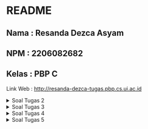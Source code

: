 # README

## Nama    : Resanda Dezca Asyam

## NPM     : 2206082682

## Kelas   : PBP C

Link Web : http://resanda-dezca-tugas.pbp.cs.ui.ac.id

<details>

<summary>Soal Tugas 2</summary>

Penjelasan Dari Soal-Soal:
1. Jelaskan bagaimana cara kamu mengimplementasikan checklist di atas secara step-by-step (bukan hanya sekadar mengikuti tutorial).

    **a.  Membuat sebuah project Django awal**

        Saya memulai proyek pengelolaan inventori game pada karakter LightReborn dengan langkah-langkah yang terstruktur. Pertama-tama, 
        saya memulai dengan menginisiasi repositori baru menggunakan perintah "git init" Ini secara otomatis membuat repositori Git 
        kosong di dalam direktori yang sebelumnya telah saya buat, yaitu "resa_lightreborn." Langkah berikutnya adalah menginisiasi 
        repositori di GitHub untuk memulai pelacakan perubahan proyek "resa_lightreborn" secara daring. Setelah itu, saya menghubungkan 
        repositori lokal dengan repositori di GitHub, memastikan bahwa semua perubahan dapat disimpan secara online.

        Langkah selanjutnya adalah menginstalasi Django dan menginisiasi proyek Django. Untuk menjaga lingkungan yang terisolasi, saya    
        mengaktifkan Virtual Environment di dalam direktori "resa_lightreborn." Setelah itu, saya menyiapkan semua dependensi yang 
        diperlukan dan membuat proyek Django. Selanjutnya, saya melakukan konfigurasi proyek dengan mengizinkan akses dari semua host, 
        memastikan bahwa aplikasi dapat diakses secara luas. Untuk memverifikasi apakah proyek Django berhasil dibuat, saya menjalankan 
        server lokal.Terakhir, saya mengunggah proyek "resa_lightreborn" ke repositori GitHub dengan membuat berkas ".gitignore" untuk 
        menentukan berkas-berkas dan direktori-direktori yang harus dikecualikan oleh Git. Setelah itu, saya menjalankan proses "add," 
        "commit," dan "push" dari direktori repositori lokal, sehingga proyek saya dapat terus berkembang.
        
    **b.  Membuat aplikasi bernama main pada project yang telah dibuat** 

        Selanjutnya, saya menjalankan instruksi "python manage.py startapp main" untuk menciptakan direktori baru yang diberi nama 
        "main." Di dalam direktori ini, saya memulai proses pembangunan struktur awal aplikasi, yang akan digunakan untuk menampilkan 
        informasi inventori karakter pada app lightreborn.    

    **c.  Melakukan routing pada proyek agar dapat menjalankan aplikasi main**

        Setelah berhasil membuat aplikasi "main," langkah selanjutnya adalah mendaftarkannya ke dalam proyek Django agar dapat diakses 
        dan digunakan. Tahap ini melibatkan penambahan 'main' ke dalam daftar aplikasi yang telah terdaftar dalam variabel 
        "INSTALLED_APPS" yang ada di berkas "settings.py". Berkas "settings.py" tersebut terletak di dalam direktori proyek 
        "resa_lightreborn". Setelah itu, saya menciptakan sebuah folder bernama template yang berisi "main.html" dalam direktori 
        "templates" yang telah dibuat sebelumnya dalam  aplikasi "main." Template ini memiliki peran krusial dalam tampilan inventori 
        karakter lightreborn. Dalam proses pembuatan "main.html," saya mengisi template tersebut dengan kode HTML yang sederhana, 
        termasuk elemen-elemen seperti judul(application), nama, dan class. Tujuannya adalah untuk memeriksa tampilan dasar halaman HTML 
        yang akan digunakan untuk menampilkan informasi inventori karakter lightreborn.
    
    **d.  Mulai membuat model pada aplikasi main dengan nama Item dan memiliki atribut wajib seperti pada tugas 2**

        Tahap berikutnya dari project Inventori Karakter LightReborn, saya melakukan beberapa perubahan dalam berkas "models.py" yang 
        terletak dalam direktori aplikasi "main." Perubahan ini dimaksudkan untuk mengintroduksi model baru yang diberi nama "Item." 
        Model ini mengandung beberapa bidang, termasuk "name" untuk menyimpan nama item dengan tipe data CharField, "amount" untuk 
        menyimpan jumlah item dengan tipe data IntegerField, dan "description" untuk menyimpan deskripsi item dengan tipe data TextField, 
        yang memungkinkan penyimpanan teks yang lebih panjang. Setelah model "Item" didefinisikan, langkah berikutnya adalah menciptakan 
        dan menerapkan migrasi model. Ini merupakan langkah kunci dalam melacak perubahan pada model basis data.

    **e.  Membuat sebuah fungsi di views.py yang akan menghasilkan output ke dalam sebuah template HTML. Output tersebut akan menampilkan nama aplikasi dan juga nama serta kelas yang dibuat**
 
        Lalu, saya melanjutkan dengan mengintegrasikan komponen MVT (Model-View-Template) dalam kerangka kerja Django. Pertama, saya 
        mengimpor modul yang diperlukan dan membuat sebuah fungsi view yang dinamakan "show_main". Fungsi "render" yang berasal dari 
        modul "django.shortcuts" digunakan untuk merender tampilan HTML dengan data yang diberikan.

        Fungsi "show_main" menerima parameter "request" yang merupakan objek permintaan HTTP dari pengguna. Fungsi ini berperan dalam 
        mengatur permintaan tersebut dan mengembalikan tampilan yang sesuai. Dalam fungsi "show_main," saya menggunakan dictionary 
        "context" untuk mengemas data yang akan disampaikan ke tampilan. Data yang dimasukkan meliputi nama aplikasi, serta nama dan 
        kelas yang relevan dengan proyek.

        Saya menggunakan fungsi "render" dengan tiga argumen: "request" sebagai objek permintaan HTTP, "main.html" sebagai nama berkas 
        template, dan "context" sebagai dictionary yang berisi data untuk membuat tampilan menjadi dinamis. Selama proses ini, saya juga 
        mengubah judul (nama aplikasi), nama, dan kelas yang sebelumnya statis dalam tampilan HTML menjadi kode Django yang memungkinkan 
        nilai-nilainya berasal dari variabel-variabel yang telah didefinisikan dalam "context".

    **f.  Menyiapkan routing dalam berkas "urls.py" aplikasi "main" untuk mengaitkan fungsi yang telah saya buat dalam "views.py".**

        Pertama-tama, saya melakukan konfigurasi routing URL untuk aplikasi "main" dengan membuat berkas baru yang dinamakan "urls.py" di 
        dalam direktori "main". Fungsi dari berkas "urls.py" ini adalah mengatur bagaimana rute URL terkait langsung dengan aplikasi 
        "main" akan ditangani.

        Selanjutnya, saya melanjutkan dengan mengonfigurasi routing URL pada tingkat proyek secara keseluruhan. Ini dilakukan dengan 
        menambahkan rute URL yang akan mengarahkan pengguna ke tampilan yang ada di aplikasi "main." Rute URL ini kemudian dimasukkan ke 
        dalam variabel "urlpatterns" yang terdapat dalam berkas "urls.py" yang berada di dalam direktori proyek "resa_lightreborn."

        Dengan konfigurasi ini, proyek sekarang memiliki mekanisme yang jelas untuk mengarahkan permintaan URL pengguna ke tampilan yang 
        sesuai dalam aplikasi "main."

    **g.  *Unit Testing*, membuat berkas README.md, dan melakukan proses deployment aplikasi yang sudah dibuat agar dapat diakses oleh teman-teman melalui internet.**

        Pertama-tama, saya telah membuat serangkaian unit testing untuk memverifikasi bahwa kode yang telah saya tulis berfungsi sesuai 
        dengan yang diharapkan. Salah satu pengujian adalah "test_main_url_is_exist," yang berfungsi untuk memeriksa apakah alamat URL 
        "/main/" dapat diakses dengan sukses. Pengujian lainnya adalah "test_main_using_main_template," yang bertujuan untuk memastikan 
        bahwa halaman "/main/" dirender dengan benar menggunakan template "main.html." Terakhir, ada pengujian "test_item_model" yang 
        mengonfirmasi kemampuan aplikasi dalam menyimpan dan mengambil data dengan benar dari basis data menggunakan model "Item" yang 
        telah saya definisikan. Semua pengujian ini telah berhasil dilakukan, menunjukkan bahwa kode yang saya tulis berjalan sesuai 
        harapan.

        Langkah terakhir dalam proyek ini adalah memastikan repositori GitHub saya terbarui. Saya telah membuat berkas "README.md" dan 
        melakukan proses "add," "commit," dan "push" ke GitHub. Selanjutnya, saya melakukan proses deployment project "resa_lightreborn" 
        ke platform Adaptable. Saya memilih template "Python App" dengan menggunakan "PostgreSQL" sebagai basis data, serta Python 3.11 
        sebagai lingkungan pelaksanaan. Perintah "python manage.py migrate && gunicorn resa_lightreborn.wsgi" digunakan sebagai perintah 
        awal untuk menjalankan aplikasi. Situs web dapat diakses melalui domain "resalightreborn" dengan menggunakan HTTP Listener yang 
        telah diatur pada PORT. Dengan demikian, proyek saya telah berhasil di-deploy dan siap digunakan secara online.

2. Buatlah bagan yang berisi request client ke web aplikasi berbasis Django beserta responnya dan jelaskan pada bagan tersebut kaitan antara urls.py, views.py, models.py, dan berkas html.

    ![Bagan Resa](bagan_resa.png)

3. Jelaskan mengapa kita menggunakan virtual environment? Apakah kita tetap dapat membuat aplikasi web berbasis Django tanpa menggunakan virtual environment?

    Kita menggunakan virtual environment dalam pengembangan aplikasi web berbasis Django karena itu memungkinkan kita untuk menciptakan lingkungan terisolasi yang mengelola dependensi proyek secara efisien. Ini sangat penting karena setiap proyek mungkin memerlukan versi paket Python dan dependensi yang berbeda, sehingga virtual environment membantu menghindari konflik dan masalah kompatibilitas. Tanpa virtual environment, kita dapat membuat aplikasi Django, tetapi akan terbatas dalam pengelolaan dependensi, rentan terhadap konflik, dan lebih sulit untuk menjaga kebersihan sistem. Oleh karena itu, meskipun memungkinkan, sebaiknya kita selalu menggunakan virtual environment dalam pengembangan aplikasi web Django untuk menjaga isolasi dan manajemen dependensi yang efektif.

4. Jelaskan apakah itu MVC, MVT, MVVM dan perbedaan dari ketiganya.

    MVC (Model-View-Controller), MVT (Model-View-Template), dan MVVM (Model-View-ViewModel) adalah pola desain yang digunakan dalam pengembangan perangkat lunak.

    1. MVC: Terdiri dari Model (data dan logika bisnis), View (tampilan yang diberikan kepada pengguna), dan Controller (pengendali alur aplikasi). Controller menghubungkan Model dan View.

    2. MVT: Ini adalah varian dari MVC yang digunakan dalam Django. Model sama, View mengatur logika tampilan, dan Template mengatur tampilan. "Controller" diatur oleh Django secara internal.

    3. MVVM: Digunakan dalam pengembangan aplikasi antarmuka pengguna (UI). Model adalah data dan logika, View menampilkan tampilan, dan ViewModel berperan sebagai perantara. ViewModel mengubah data dari Model agar sesuai dengan tampilan.

    Perbedaannya adalah bagaimana komponen-komponen ini berinteraksi. MVC menggunakan Controller, MVT memiliki tugas Controller internal di Django, sementara MVVM menggunakan ViewModel sebagai perantara. MVC adalah pola desain umum, MVT adalah variasi untuk Django, dan MVVM cocok untuk pengembangan aplikasi UI modern.

</details>

<details>

<summary>Soal Tugas 3</summary>
1. Apa perbedaan antara form POST dan form GET dalam Django?

    Perbedaan antara metode form POST dan GET dalam Django, serta dalam pengembangan web secara umum adalah:

    **Form GET:**

    * Pengiriman Data
        * Data dari form dikirimkan sebagai bagian dari URL.
    * Visibilitas Data
        * Data yang dikirimkan dengan metode GET terlihat di URL browser.
    * Keamanan
        * Kurang aman karena data terbuka dan bisa dilihat oleh siapa saja.
    * Pemakaian
        * Biasanya digunakan ketika Anda ingin mendapatkan atau mengakses data tanpa mengubahnya, seperti pencarian atau filter data.
    * Contoh
        * Ketika Anda mencari sesuatu di mesin pencari, kata kunci pencarian ditampilkan di URL sebagai query string.

    **Form POST:**

    * Pengiriman Data
        * Data dari form dikirimkan secara tersembunyi dalam tubuh permintaan HTTP.
    * Visibilitas Data
        * Data tidak terlihat di URL dan lebih aman karena tidak dapat dengan mudah diakses oleh orang lain.
    * Keamanan
        * Lebih aman karena data tersembunyi.
    * Pemakaian
        * Digunakan ketika Anda ingin mengirim data ke server untuk diproses, seperti ketika Anda mengisi formulir pendaftaran atau mengirim komentar ke situs web.
    * Contoh
        * Ketika Anda mengisi formulir pendaftaran online, data yang Anda masukkan (seperti nama, alamat email, dan kata sandi) tidak terlihat di URL.

    Jadi, perbedaan utama antara metode GET dan POST adalah bagaimana data dari formulir disampaikan dan dikelola. GET digunakan untuk mengambil data dari server tanpa mengirim data yang signifikan, sementara POST digunakan untuk mengirim data ke server untuk melakukan tindakan tertentu, seperti menambahkan data ke database atau mengirim pesan. Selain itu, POST lebih aman karena data tidak terlihat di URL, sementara GET memiliki visibilitas data yang lebih tinggi.

2. Apa perbedaan utama antara XML, JSON, dan HTML dalam konteks pengiriman data?

    Perbedaan utama antara XML, JSON, dan HTML dalam konteks pengiriman data adalah:

    **XML (eXtensible Markup Language):**

    * Tujuan Utama
        * Digunakan untuk menyusun dan mentransmisikan data terstruktur antara aplikasi dan platform yang berbeda.
    * Format
        * Teks yang diorganisasi dengan tag yang mendefinisikan struktur data.
    * Kelebihan
        * Fleksibel dan kuat untuk mendefinisikan struktur data yang kompleks.
    * Kekurangan
        * Lebih berat dan rumit daripada format lain seperti JSON.

    **JSON (JavaScript Object Notation):**

    * Tujuan Utama
        * Digunakan untuk pertukaran data antara aplikasi yang sering kali ditulis dalam bahasa pemrograman yang berbeda.
    * Format
        * Teks yang menggambarkan objek dan array dalam bahasa pemrograman.
    * Kelebihan
        * Mudah dibaca oleh manusia dan mudah diolah oleh komputer. Ringan dan efisien.
    * Kekurangan
        * Kurang fleksibel dalam hal mendefinisikan struktur data yang kompleks dibandingkan dengan XML.

    **HTML (HyperText Markup Language):**
    * Tujuan Utama
        * Digunakan untuk merender konten web dalam bentuk yang dapat diinterpretasi oleh peramban web.
    * Format
        * Teks yang diorganisasi dengan tag yang mendefinisikan struktur dan tampilan konten web.
    * Kelebihan
        * Digunakan untuk membuat tampilan dan struktur halaman web. Mendukung tautan hypertext dan media.
    * Kekurangan
        * Terutama digunakan untuk tampilan, bukan pertukaran data terstruktur.

    Jadi, perbedaan utama antara ketiga format ini adalah tujuan penggunaannya. XML dan JSON digunakan untuk pertukaran data terstruktur antara aplikasi, sementara HTML digunakan untuk membuat tampilan dan struktur halaman web. XML cenderung lebih fleksibel tetapi kompleks, JSON ringan dan mudah dibaca, sedangkan HTML digunakan untuk mengatur tampilan konten web.

3. Mengapa JSON sering digunakan dalam pertukaran data antara aplikasi web modern?

    JSON sering digunakan dalam pertukaran data antara aplikasi web modern karena format datanya yang mudah dibaca dan ditulis, ringan, dan mendukung struktur data terstruktur, mirip dengan objek dan array dalam bahasa pemrograman. Hal ini memungkinkan pengembang untuk dengan mudah mengirim, menerima, dan memproses data antar-aplikasi tanpa perlu memikirkan banyak overhead atau kompleksitas. JSON juga mendukung banyak bahasa pemrograman dan diintegrasikan dengan baik dalam lingkungan pengembangan web, membuatnya menjadi pilihan alami untuk berkomunikasi dan berbagi data antar-aplikasi web yang berbeda.

4. Jelaskan bagaimana cara kamu mengimplementasikan checklist di atas secara step-by-step (bukan hanya sekadar mengikuti tutorial).

    1. Membuat input form untuk menambahkan objek model pada app sebelumnya.
        1. Langkah pertama yang saya lakukan adalah menciptakan sebuah template dasar yang bertindak sebagai kerangka umum untuk halaman web dalam proyek ini. Saya menaruh template ini di dalam direktori 'templates' yang terletak di root folder proyek. Setelah itu, saya melakukan penyesuaian pada konfigurasi berkas 'settings.py' yang berada dalam subdirektori 'resa_lightreborn' agar template 'base.html' dapat dikenali sebagai sebuah template. Selanjutnya, dalam subdirektori templates yang ada di dalam direktori 'main', saya melakukan perubahan pada kode berkas 'main.html' agar menggunakan 'base.html' sebagai template utama.
        2. Kemudian, saya membuat sebuah formulir sederhana yang memungkinkan pengguna untuk memasukkan data produk yang akan ditampilkan di halaman utama. Untuk langkah ini, saya menciptakan sebuah berkas baru yang dinamakan 'forms.py' di dalam direktori 'main' untuk merancang struktur formulir. Di dalam 'forms.py', saya melakukan definisi terhadap model yang akan digunakan oleh formulir, yakni 'Item'. Ketika pengguna mengisi formulir dan mengirimkannya, data yang dimasukkan akan disimpan sebagai objek 'Item'. Selain itu, saya juga menentukan field-field yang akan digunakan dalam model 'Item' dalam formulir ini, seperti "name", "amount", dan "description".
        3. Setelah itu, saya melakukan penambahan beberapa impor yang dibutuhkan pada berkas 'views.py' di dalam direktori 'main'. Setelahnya, saya membuat sebuah fungsi baru yang diberi nama 'create_item' dalam berkas tersebut. Fungsi ini menerima parameter 'request' dan berisikan kode yang bertujuan untuk menghasilkan sebuah formulir secara otomatis ketika data dari formulir tersebut di-submit. Di dalam fungsi 'create_item', saya memanfaatkan 'ItemForm' untuk menciptakan sebuah objek formulir yang didasarkan pada data yang diterima dari 'request.POST'. Selanjutnya, saya melakukan validasi terhadap isi input yang dimasukkan ke dalam formulir tersebut dengan menggunakan 'form.is_valid()', dan apabila data yang dimasukkan valid, saya menyimpan informasi dari formulir ke dalam database dengan menggunakan 'form.save()'. Terakhir, setelah data formulir berhasil disimpan, saya mengarahkan pengguna kembali ke halaman utama dengan menggunakan 'HttpResponseRedirect(reverse('main:show_main'))'.
        4. Setelah itu, saya melakukan perubahan pada fungsi 'show_main' yang telah ada dalam berkas 'views.py' dengan menambahkan 'item': item ke dalam dictionary konteks. Untuk mengambil semua objek 'Item' yang telah disimpan dalam database, saya menjalankan perintah 'item = Item.objects.all()'.
        5. Saya menciptakan sebuah berkas HTML yang baru dengan nama 'create_item.html' dan menempatkannya di dalam direktori 'main/templates'. Di dalam berkas ini, saya menggunakan kode berikut:
            * &lt;form method="POST">: Ini digunakan untuk menetapkan blok form dengan menggunakan metode POST.
            * {% csrf_token %}: Ini adalah token keamanan yang selalu di-generate secara otomatis secara berkala oleh Django untuk mencegah dari serangan berbahaya.
            * {{ form.as_table }}: Ini digunakan untuk menampilkan field-field form yang telah didefinisikan dalam 'forms.py' sebagai tabel.
            * &lt;input type="submit" value="Add Item"/>: Ini untuk membuat tombol submit yang akan mengirimkan permintaan ke view 'create_item(request)'.

        6. Terakhir, saya kembali ke halaman 'main.html' dan memasukkan kode ke dalam bagian {% block content %} dengan tujuan untuk menampilkan data produk dalam format tabel serta menambahkan tombol "Add New Item" yang akan mengalihkan pengguna ke halaman formulir.<br><br>
    2. Tambahkan 5 fungsi views untuk melihat objek yang sudah ditambahkan dalam format HTML, XML, JSON, XML by ID, dan JSON by ID.
        1. Pertama-tama, saya membuka berkas views.py dalam direktori 'main'. Di dalamnya, saya menambahkan import untuk HttpResponse dan Serializer.
        2. Setelah itu, saya menciptakan sebuah fungsi baru yang dinamakan show_xml dan menerima parameter request. Dalam fungsi show_xml ini, saya membuat sebuah variabel untuk menyimpan hasil dari kueri data dari seluruh objek yang ada dalam model Item. Kemudian, saya menghasilkan respons HttpResponse dengan mengatur data yang berisi hasil kueri tersebut yang telah di-serialisasi ke dalam format XML, dan menentukan content_type sebagai "application/xml" untuk menandakan bahwa data yang dikirimkan berformat XML.
        3. Setelah itu, saya membuat sebuah fungsi baru yang saya beri nama show_json. Fungsi ini juga menerima parameter request. Dalam implementasinya, saya menjalankan tugas yang serupa dengan fungsi show_xml, yaitu menghasilkan hasil kueri dari seluruh data yang ada dalam model Item. Kemudian, respons HttpResponse dihasilkan dengan mengatur parameter data yang berisi hasil kueri tersebut yang telah di-serialisasi ke dalam format JSON, dan content_type ditetapkan sebagai "application/json" untuk menunjukkan bahwa data yang dikirimkan dalam bentuk JSON.
        4. Terakhir, saya menciptakan dua fungsi baru, yakni show_xml_by_id dan show_json_by_id, yang menerima parameter request dan id. Di dalam kedua fungsi ini, saya melakukan pencarian data dengan ID tertentu dari model Item. Selanjutnya, saya menghasilkan respons HttpResponse dengan menentukan parameter data yang berisi hasil pencarian tersebut yang telah di-serialisasi entah dalam format XML atau JSON, bergantung pada fungsi yang dipanggil. Saya juga menetapkan content_type sesuai dengan format yang diinginkan, yaitu "application/xml" untuk XML atau "application/json" untuk JSON.<br><br>
        
    3. Membuat routing URL untuk masing-masing views yang telah ditambahkan pada poin 2.
        1. Langkah pertama saya adalah membuka berkas urls.py yang terletak di direktori 'main'. Di dalam berkas tersebut, saya mengimpor fungsi-fungsi yang telah saya buat sebelumnya di views.py. Kemudian, saya melanjutkan dengan menambahkan beberapa path URL ke dalam variabel urlpatterns. Berikut adalah daftar path URL yang saya tambahkan:
            * path('create-item', create_item, name='create_item'),
            * path('xml/', show_xml, name='show_xml'),
            * path('json/', show_json, name='show_json'),
            * path('xml/&lt;int:id>/', show_xml_by_id, name='show_xml_by_id'),
            * path('json/&lt;int:id>/', show_json_by_id, name='show_json_by_id'), 

5. Mengakses kelima URL di poin 2 menggunakan Postman, membuat screenshot dari hasil akses URL pada Postman, dan menambahkannya ke dalam README.md.

    **Gambar**

    ![Gambar-1](gambar-1.png)

    ![Gambar-2](gambar-2.png)

    ![Gambar-3](gambar-3.png)

    ![Gambar-4](gambar-4.png)

    ![Gambar-5](gambar-5.png)

</details>

<details>

<summary>Soal Tugas 4</summary>

1. Apa itu Django UserCreationForm, dan jelaskan apa kelebihan dan kekurangannya?

Django UserCreationForm adalah salah satu komponen dari kerangka kerja Django yang digunakan untuk membuat formulir pendaftaran pengguna (user registration form). Ini adalah bagian dari Django's built-in authentication system yang memudahkan pengembang web dalam mengelola sistem otentikasi pengguna.

Kelebihan dari Django UserCreationForm:

 * Kemudahan Penggunaan: Django UserCreationForm dirancang dengan baik dan mudah digunakan. Anda hanya perlu mengimpor modulnya, dan Anda memiliki formulir pendaftaran pengguna yang lengkap.

 * Validasi Otomatis: Formulir ini menyertakan validasi otomatis untuk memastikan bahwa input yang dimasukkan pengguna sesuai dengan aturan yang ditetapkan oleh model pengguna Django. Misalnya, akan memeriksa apakah alamat email adalah format yang benar dan memeriksa keunikan alamat email dalam basis data.

 * Customizable: Meskipun formulir ini telah disediakan dengan fitur-fitur umum yang diperlukan untuk pendaftaran pengguna, Anda masih dapat mengkustomisasinya sesuai kebutuhan proyek Anda. Anda dapat menambahkan atau menghapus bidang-bidang tertentu, atau bahkan menyesuaikan tampilan dan perilaku formulir.

 * Keamanan: Django UserCreationForm mengintegrasikan langkah-langkah keamanan yang penting, seperti hashing password pengguna sebelum menyimpannya ke basis data, sehingga password tidak disimpan dalam teks biasa.

Namun, ada beberapa kekurangan dari Django UserCreationForm:

 * Tidak Secara Default Mendukung Fitur-fitur Lanjutan: Meskipun UserCreationForm mencakup fitur dasar yang diperlukan untuk pendaftaran pengguna, untuk fitur-fitur lanjutan seperti pendaftaran melalui media sosial atau integrasi dengan layanan pihak ketiga, Anda mungkin perlu menambahkan logika tambahan.

 * Tampilan Bawaan Mungkin Tidak Cocok: Tampilan bawaan dari UserCreationForm mungkin tidak sesuai dengan desain dan gaya visual proyek Anda. Anda perlu melakukan penyesuaian tampilan jika Anda ingin agar formulir pendaftaran sesuai dengan tampilan situs web Anda.

 * Harus Dikustomisasi untuk Kasus Penggunaan Khusus: Untuk proyek-proyek dengan kasus penggunaan yang sangat khusus, Anda mungkin perlu menulis formulir pendaftaran kustom dari awal daripada mengandalkan UserCreationForm.

 * Dalam banyak proyek Django, menggunakan UserCreationForm sebagai titik awal yang baik untuk mengelola pendaftaran pengguna karena menyediakan fitur-fitur dasar yang dibutuhkan dengan keamanan bawaan. Namun, Anda harus mempertimbangkan kebutuhan spesifik proyek Anda dan apakah Anda perlu menambahkan fitur-fitur kustom atau modifikasi tampilan formulir untuk memenuhi kebutuhan tersebut.

2. Apa perbedaan antara autentikasi dan otorisasi dalam konteks Django, dan mengapa keduanya penting?

Autentikasi dan otorisasi adalah dua konsep penting dalam pengembangan web yang berhubungan dengan mengelola akses dan keamanan sistem. Dalam konteks Django, kedua konsep ini memiliki perbedaan yang signifikan:

 1. Autentikasi (Authentication):

    * Autentikasi adalah proses verifikasi identitas pengguna yang mencoba mengakses sistem atau aplikasi. Ini mengonfirmasi bahwa pengguna adalah orang yang mereka klaim.
    * Dalam Django, autentikasi sering kali berarti memeriksa apakah pengguna memiliki akun yang valid di sistem. Django memiliki sistem autentikasi bawaan yang menyediakan mekanisme otentikasi berbasis sesi, token, atau bahkan pihak ketiga (seperti OAuth).
    * Autentikasi biasanya memeriksa informasi kredensial pengguna, seperti nama pengguna (username) dan kata sandi (password).

 2. Otorisasi (Authorization):

    * Otorisasi adalah proses pengendalian akses dan hak akses yang diberikan kepada pengguna setelah mereka berhasil diautentikasi. Ini menentukan apa yang dapat dilakukan oleh pengguna setelah masuk ke sistem.
    * Dalam Django, otorisasi berarti mengatur izin atau hak akses pengguna ke berbagai bagian dari aplikasi. Ini memastikan bahwa pengguna hanya dapat mengakses data atau fitur yang sesuai dengan peran dan izin mereka dalam sistem.
    * Otorisasi biasanya berhubungan dengan pemberian izin atau peran kepada pengguna, yang memungkinkan mereka untuk melakukan tindakan tertentu, seperti melihat, membuat, atau mengedit data.

Mengapa keduanya penting?

 1. Autentikasi: Autentikasi adalah langkah pertama dan kunci dalam menjaga keamanan aplikasi web. Ini memastikan bahwa hanya pengguna yang sah yang dapat mengakses sistem atau aplikasi. Tanpa autentikasi yang kuat, sistem dapat terbuka untuk akses tidak sah.

 2. Otorisasi: Otorisasi memungkinkan Anda mengendalikan apa yang dapat dilakukan oleh pengguna yang telah diautentikasi. Ini adalah langkah kedua dalam menjaga keamanan dan menghindari pelanggaran keamanan. Dengan otorisasi yang tepat, Anda dapat membatasi pengguna dari mengakses atau mengubah data atau fitur yang tidak seharusnya mereka akses.

Kombinasi autentikasi dan otorisasi memastikan bahwa hanya pengguna yang sah yang dapat mengakses aplikasi web Anda, dan bahkan di antara pengguna yang sah, mereka hanya memiliki akses ke bagian-bagian yang sesuai dengan peran dan izin mereka. Ini adalah aspek penting dari pengembangan aplikasi web yang aman dan terkendali. Dalam Django, Anda memiliki alat dan mekanisme yang kuat untuk mengelola kedua aspek ini dengan baik.

3. Apa itu cookies dalam konteks aplikasi web, dan bagaimana Django menggunakan cookies untuk mengelola data sesi pengguna? 

Cookies adalah kepingan data kecil yang disimpan di komputer pengguna saat mereka mengunjungi situs web. Cookies digunakan dalam konteks aplikasi web untuk menyimpan informasi klien sementara, seperti preferensi pengguna, data sesi, atau informasi lainnya yang dapat digunakan untuk mengidentifikasi pengguna atau mengingat informasi tertentu selama kunjungan pengguna ke situs web. Dalam konteks Django, cookies sering digunakan untuk mengelola data sesi pengguna.

Django menggunakan cookies untuk mengelola data sesi pengguna dengan cara berikut:

 1. Membuat Cookies Sesuai Permintaan: Ketika pengguna pertama kali mengakses situs web Django, server dapat membuat cookie sesi yang unik untuk mengidentifikasi pengguna tersebut. Cookie ini biasanya mengandung ID sesi yang digunakan oleh Django untuk merujuk ke data sesi pengguna yang sesungguhnya.

 2. Penyimpanan Data Sesi: Data sesi pengguna, seperti preferensi atau informasi masuk, dapat disimpan di server Django. ID sesi yang unik yang terdapat dalam cookie digunakan untuk menghubungkan pengguna dengan data sesi mereka di server.

 3. Mengirim Cookies dalam Respons: Setiap kali server mengirim respons kepada pengguna (misalnya, halaman web), cookie sesi akan disertakan dalam respons. Cookie ini akan disimpan di komputer pengguna.

 4. Menerima Cookies dalam Permintaan: Setiap kali pengguna membuat permintaan berikutnya ke situs web (misalnya, menavigasi ke halaman lain), cookie sesi akan dikirimkan kembali ke server. Ini memungkinkan server untuk mengidentifikasi pengguna dan mengaitkan mereka dengan data sesi yang benar.

 5. Penggunaan Data Sesi: Server Django dapat mengakses data sesi yang terkait dengan ID sesi yang diterima melalui cookie. Ini memungkinkan server untuk mengambil dan menyimpan data yang diperlukan untuk mengelola interaksi pengguna selama sesi mereka di situs web.

4. Apakah penggunaan cookies aman secara default dalam pengembangan web, atau apakah ada risiko potensial yang harus diwaspadai? 

Penggunaan cookies dalam pengembangan web dapat menjadi alat yang aman asalkan dikelola dengan benar. Namun, ada beberapa risiko potensial yang perlu diwaspadai:

 * Pelanggaran Privasi: Cookies dapat digunakan untuk melacak perilaku pengguna di situs web. Jika tidak diatur dengan baik, ini dapat mengancam privasi pengguna dan menimbulkan kekhawatiran tentang pelacakan yang tidak diinginkan. Kebijakan privasi yang jelas dan transparan serta persetujuan dari pengguna adalah langkah penting untuk mengurangi risiko ini.

 * Cross-Site Scripting (XSS): Jika cookie disimpan dan diambil dengan cara yang tidak aman, maka mereka dapat menjadi target serangan XSS. Dalam serangan XSS, penyerang dapat mencuri cookie pengguna yang sah dan menggunakan informasi tersebut untuk menyusup ke akun pengguna atau melakukan tindakan lain yang merugikan.

 * Cross-Site Request Forgery (CSRF): Cookies yang digunakan untuk otentikasi dapat menjadi sasaran serangan CSRF jika mereka tidak diaman. Dalam serangan CSRF, penyerang dapat membuat permintaan palsu yang mengakses sumber daya yang memerlukan otentikasi tanpa pengetahuan pengguna yang sah.

 * Cookie Theft: Jika cookie pengguna yang sah dicuri atau disusupi, maka penyerang dapat menggunakan cookie tersebut untuk melakukan aksi atas nama pengguna tanpa izin mereka.

 * Cookie Sniffing: Dalam jaringan yang tidak aman, cookie dapat diretas atau disadap dengan relatif mudah. Ini dapat mengakibatkan pencurian data sesi pengguna.

 * Cookie Tracking: Meskipun ini lebih merupakan masalah privasi daripada keamanan, cookie dapat digunakan oleh perusahaan atau pihak ketiga untuk melacak perilaku pengguna secara luas melintasi berbagai situs web.

5. Jelaskan bagaimana cara kamu mengimplementasikan checklist di atas secara step-by-step (bukan hanya sekadar mengikuti tutorial).

    1. Mengimplementasikan fungsi registrasi, login, dan logout untuk memungkinkan pengguna mengaksesnya dengan mudah dan tanpa kendala.

        1. Pertama, akan saya batasi akses ke halaman utama (main) dengan mewajibkan pengguna untuk melakukan registrasi dan login. Untuk membuat formulir registrasi pengguna, saya akan menggunakan UserCreationForm dari Django, yang sangat mempermudah proses pembuatan formulir registrasi.
        2. Lalu, saya membangun fungsi register di file views.py yang berada di subdirektori main. Tujuan dari fungsi ini adalah untuk secara otomatis menghasilkan formulir pendaftaran dan membuat akun pengguna saat data dari formulir tersebut diserahkan. Ketika pengguna mengirimkan data pendaftaran melalui formulir, saya menciptakan instance baru dari UserCreationForm dengan menggunakan data yang diterima dari request.POST. Setelah itu, saya melakukan verifikasi terhadap kevalidan data yang dimasukkan oleh pengguna dengan menggunakan metode form.is_valid(). Jika formulir terbukti valid, saya memanfaatkan metode form.save() untuk menciptakan dan menyimpan data pengguna ke dalam basis data. Tidak hanya itu, saya juga memberikan pesan sukses kepada pengguna dengan menggunakan messages.success(request, 'Akun Anda telah berhasil dibuat!'). Akhirnya, saya menggunakan return redirect('main:show_main') untuk mengalihkan pengguna ke halaman utama (show_main) setelah data formulir berhasil disimpan. Dengan cara ini, pengguna akan secara otomatis diarahkan ke dalam aplikasi setelah mereka menyelesaikan proses pendaftaran. Saya juga menciptakan berkas HTML baru bernama register.html di dalam direktori main/templates, dan selanjutnya saya mengisi berkas tersebut dengan kode HTML yang diperlukan untuk menampilkan halaman pendaftaran dengan tampilan yang baik.
        3. Setelah itu, saya kembali ke berkas views.py dan mengambil fungsi authenticate dan login dari modul yang sesuai. Selanjutnya, saya membuat sebuah fungsi yang saya beri nama login, yang bertujuan untuk menerapkan mekanisme autentikasi pengguna saat mereka mencoba masuk ke dalam aplikasi. Dalam fungsi ini, saya menggunakan authenticate(request, username=username, password=password) untuk melakukan autentikasi pengguna berdasarkan username dan password yang diterima dari permintaan (request) yang dikirim oleh pengguna saat mereka mencoba melakukan proses login. Di samping itu, saya juga membuat berkas login.html dalam direktori main/templates untuk menampilkan halaman login dengan antarmuka pengguna yang sesuai.
        4. Kemudian, saya kembali ke berkas views.py dan mengimpor fungsi logout untuk mengimplementasikan mekanisme logout dalam aplikasi. Saya membuat sebuah fungsi bernama logout, yang digunakan untuk mengatur proses logout. Dalam fungsi ini, saya menggunakan logout(request) untuk menghapus sesi pengguna yang saat ini masuk. Ini berarti bahwa pengguna akan keluar dari sesi mereka dan tidak lagi dianggap sebagai pengguna yang terautentikasi. Setelah melakukan logout, saya menggunakan return redirect('main:login') untuk mengarahkan pengguna kembali ke halaman login dalam aplikasi Django. Selanjutnya, saya juga menambahkan tombol logout pada berkas main.html.
        5. Berikutnya, saya melakukan impor semua fungsi yang telah saya buat sebelumnya ke dalam berkas urls.py yang terletak dalam subdirektori main. Setelah itu, saya menambahkan path URL ke dalam variabel urlpatterns untuk mengatur cara akses ke semua fungsi yang telah diimpor sebelumnya. Path-path tersebut mencakup path('register/', register, name='register'), path('login/', login_user, name='login'), dan path('logout/', logout_user, name='logout').
        6. Setelah itu, saya melanjutkan dengan menerapkan pembatasan akses ke halaman utama (main) dalam aplikasi. Untuk melakukannya, langkah pertama adalah mengimpor login_required ke dalam berkas views.py yang terletak di subdirektori main. Setelah itu, saya menambahkan dekorator @login_required(login_url='/login') di atas fungsi show_main dengan tujuan membatasi akses ke halaman utama. Dengan penambahan kode ini, saya memastikan bahwa hanya pengguna yang telah melakukan login (terotentikasi) yang dapat mengakses halaman utama.

    2. Membuat dua akun pengguna dengan dua data palsu masing-masing menggunakan model yang telah diimplementasikan sebelumnya dalam aplikasi lokal.

        1. Awalnya, saya memulai proyek Django dengan menjalankan perintah python manage.py runserver dan kemudian membuka alamat http://localhost:8000/ di browser. Setelah berhasil membuka halaman utama aplikasi, saya melanjutkan dengan serangkaian tindakan. Saya mengklik tautan "Register Now" untuk melakukan pendaftaran dan membuat dua akun pengguna. Akun pertama saya beri nama pengguna "rerere" dengan kata sandi "rere1234", sedangkan akun kedua saya beri nama pengguna "budiieh" dengan kata sandi "budi1234". Setelah berhasil menciptakan kedua akun tersebut, saya melakukan proses login ke akun pertama ("rerere"). Setelah berhasil masuk, saya mendapatkan akses ke aplikasi dan dapat melanjutkan dengan menambahkan tiga data item. Saya menggunakan tombol "Add New Item" untuk menambahkan informasi item tersebut. Sama halnya, saya melakukan langkah yang serupa dengan akun kedua ("budiieh"), menambahkan tiga data item lainnya. Terakhir, setelah selesai menggunakan aplikasi, saya melakukan logout dengan mengklik tombol "Logout". Langkah ini mengakhiri sesi saya dan mengarahkan saya kembali ke halaman login.

    3. Menghubungkan model Item dengan User.

        1. Pertama, saya bermaksud untuk mengaitkan setiap entitas "Item" yang akan dibuat dengan pengguna yang membuatnya. Langkah ini akan memastikan bahwa pengguna yang sudah login hanya dapat mengakses dan mengurus item yang telah mereka buat sendiri.
        2. Pertama-tama, saya mengimport model "User" dari django.contrib.auth.models ke dalam berkas views.py yang berlokasi di dalam direktori main. Tindakan ini diperlukan agar saya dapat mengakses informasi terkait pengguna. Selanjutnya, saya melakukan pembaruan pada model "Item" yang telah ada dengan menambahkan potongan kode user = models.ForeignKey(User, on_delete=models.CASCADE). Potongan kode ini mengaitkan setiap objek "Item" dengan satu objek "User" melalui hubungan tertentu. Ini berarti setiap item akan terhubung dengan satu pengguna (user), dan setiap item akan menyimpan informasi tentang pembuatnya. Selanjutnya, saya melakukan perubahan pada fungsi create_item. Dalam konteks ini, saya menggunakan kode item = form.save(commit=False), item.user = request.user, dan item.save(). Parameter commit=False digunakan untuk mencegah Django dari menyimpan objek yang telah dibuat melalui formulir secara langsung ke dalam basis data. Ini memberikan kesempatan untuk mengubah objek tersebut sebelum menyimpannya. Pada kasus ini, saya bermaksud mengisi field "user" dengan objek "User" yang sesuai dengan pengguna yang saat ini login untuk menandakan bahwa objek "Item" tersebut dimiliki oleh pengguna yang saat ini diautentikasi.
        3. Setelah melaksanakan semua perubahan tersebut, saya menyimpan semua modifikasinya. Namun, ketika saya melakukan migrasi model menggunakan perintah python manage.py makemigrations, saya menghadapi kendala yang menghasilkan pesan kesalahan. Untuk mengatasi situasi tersebut, saya memilih untuk menetapkan nilai default pada field "user" untuk semua entri yang sudah ada dalam basis data. Saya menetapkan angka 1 sebagai nilai default untuk merujuk pada pengguna dengan ID 1 (yang telah ada sebelumnya). Hal ini memungkinkan saya menyelesaikan proses migrasi model tanpa masalah. Setelah itu, saya menjalankan perintah python manage.py migrate untuk menerapkan migrasi tersebut ke dalam basis data.

    4. Menampilkan rincian informasi pengguna yang sedang masuk seperti nama pengguna (username) dan mengimplementasikan cookies seperti waktu masuk terakhir (last login) pada halaman utama aplikasi.

        1. Langkah pertama yang saya ambil adalah mengedit fungsi show_main yang terletak di dalam berkas views.py dalam subdirektori main. Tujuannya adalah untuk memastikan bahwa hanya objek "Item" yang terkait dengan pengguna yang sedang login yang akan ditampilkan. Ini dilakukan dengan melakukan penyaringan pada seluruh objek "Item" dan hanya mengambil item yang memiliki nilai field "user" yang cocok dengan pengguna yang sedang login saat ini. Selanjutnya, saya mengganti nilai 'nama' dalam konteks dengan 'nama': request.user.username untuk menampilkan username pengguna yang sedang login pada halaman utama, sehingga pengguna dapat dengan jelas melihat akun yang mereka gunakan.
        2. Setelah itu, saya memasukkan perintah import datetime di bagian paling atas kode. Dalam fungsi login_user, saya menambahkan beberapa bagian kode tambahan untuk mengelola cookie bernama last_login, yang akan digunakan untuk melacak waktu terakhir pengguna melakukan login. Saya menggunakan login(request, user) untuk melakukan proses login pengguna terlebih dahulu. Kemudian, saya menciptakan objek respons dengan perintah response = HttpResponseRedirect(reverse("main:show_main")). Ini berguna untuk membuat respons yang akan mengarahkan pengguna ke halaman utama setelah berhasil login. Selanjutnya, saya menambahkan perintah response.set_cookie('last_login', str(datetime.datetime.now())) untuk membuat dan menyisipkan cookie last_login ke dalam respons. Cookie ini akan memuat informasi waktu ketika pengguna terakhir kali melakukan login. Dalam fungsi show_main, saya memperbarui variabel konteks dengan menambahkan kode 'last_login': request.COOKIES['last_login']. Ini bertujuan untuk memasukkan informasi dari cookie last_login ke dalam variabel konteks. Terakhir, dalam fungsi logout_user, saya memasukkan perintah response.delete_cookie('last_login') untuk menghapus cookie last_login saat pengguna melakukan logout.
        3. Selain itu, aku juga memasukkan elemen HTML &lt;h5>Sesi login terakhir: {{ last_login }}&lt;/h5> ke dalam berkas main.html. Ini bertujuan untuk menampilkan info mengenai sesi login terakhir pengguna di halaman utama.

</details>

<details>

<summary>Soal Tugas 5</summary>

1. Jelaskan manfaat dari setiap element selector dan kapan waktu yang tepat untuk menggunakannya.


    Element selectors dalam CSS digunakan untuk memilih elemen-elemen HTML berdasarkan jenis atau nama elemen. Ada beberapa element selectors yang umum digunakan, seperti:

 1. Universal Selector (*):

    Manfaat: Selector ini memilih semua elemen di dalam dokumen HTML.

    Kapan Menggunakan: Biasanya digunakan dalam situasi khusus saat Anda ingin mengatur gaya dasar untuk semua elemen dalam dokumen. Namun, penggunaan selector ini harus dipertimbangkan dengan hati-hati karena dapat memengaruhi kinerja dan merusak struktur styling yang ada.

 2. Type Selector (Elemen HTML):

    Manfaat: Selector ini memilih semua elemen dengan jenis tertentu, misalnya, "p" akan memilih semua elemen paragraf.

    Kapan Menggunakan: Dapat digunakan saat Anda ingin menerapkan gaya khusus pada satu jenis elemen di seluruh dokumen.
 
 3. ID Selector (#id):

Manfaat: Selector ini memilih elemen dengan atribut id tertentu.

    Kapan Menggunakan: Berguna ketika Anda ingin menerapkan gaya khusus atau mengendalikan perilaku CSS pada elemen tertentu yang memiliki id unik. ID selector harus unik dalam satu halaman HTML.
    
 4. Class Selector (.class):

    Manfaat: Selector ini memilih elemen-elemen dengan atribut class tertentu.

    Kapan Menggunakan: Digunakan ketika Anda ingin menerapkan gaya yang sama pada beberapa elemen yang memiliki kelas yang sama. Kelas dapat digunakan berulang kali dalam satu halaman.

 5. Attribute Selector ([attribute]):

    Manfaat: Selector ini memilih elemen-elemen yang memiliki atribut tertentu, tanpa memandang nilai atribut tersebut.

    Kapan Menggunakan: Berguna saat Anda ingin memilih elemen berdasarkan keberadaan atribut tertentu, misalnya, jika Anda ingin memilih semua elemen dengan atribut target, Anda dapat menggunakan [target].

 6. Attribute Value Selector ([attribute="value"]):

    Manfaat: Selector ini memilih elemen-elemen yang memiliki atribut tertentu dengan nilai yang cocok.

    Kapan Menggunakan: Berguna ketika Anda ingin memilih elemen berdasarkan nilai atribut tertentu, misalnya, jika Anda ingin memilih semua tautan dengan target="_blank".

2.  Jelaskan HTML5 Tag yang kamu ketahui.

    HTML5 (Hypertext Markup Language versi 5) adalah versi terbaru dari standar HTML yang digunakan untuk membuat struktur dan konten halaman web. Berikut adalah beberapa tag HTML5 yang umum digunakan:

1. **`<!DOCTYPE html>`**:
   - Ini adalah deklarasi tipe dokumen yang mendefinisikan bahwa halaman ini adalah dokumen HTML5.

 2. **`<html>`**:
   - Ini adalah elemen root dari setiap halaman HTML5, yang mengelilingi semua elemen lainnya.

 3. **`<head>`**:
   - Elemen ini berisi informasi meta dan referensi ke sumber daya eksternal seperti CSS dan JavaScript. Contoh tag yang sering digunakan dalam `<head>` termasuk `<meta>`, `<title>`, dan `<link>`.

 4. **`<meta>`**:
   - Digunakan untuk menyertakan informasi metadata tentang halaman, seperti karakter encoding, deskripsi, dan kata kunci.

 5. **`<title>`**:
   - Menentukan judul halaman web yang akan ditampilkan di tab browser.

 6. **`<link>`**:
   - Digunakan untuk menghubungkan halaman HTML dengan berkas eksternal, seperti stylesheet CSS.

 7. **`<style>`**:
   - Ini adalah tempat di mana Anda menentukan aturan gaya CSS secara langsung dalam dokumen HTML.

 8. **`<script>`**:
   - Ini digunakan untuk menyisipkan kode JavaScript dalam halaman web.

 9. **`<body>`**:
   - Ini berisi semua konten yang akan ditampilkan di halaman web, seperti teks, gambar, tautan, dan elemen lainnya.

 10. **`<h1>`, `<h2>`, `<h3>`, `<h4>`, `<h5>`, `<h6>`**:
    - Digunakan untuk menentukan tingkat judul atau heading. `<h1>` adalah yang paling tinggi, sedangkan `<h6>` adalah yang terendah.

3. Jelaskan perbedaan antara margin dan padding.

    Margin dan padding adalah dua properti penting dalam CSS yang digunakan untuk mengatur tata letak dan jarak antara elemen-elemen HTML. Mereka memiliki perbedaan utama dalam cara mereka memengaruhi tata letak elemen dan elemen-elemen lain di sekitarnya:

 1. **Margin**:
   - **Margin** adalah ruang di luar elemen, antara elemen tersebut dan elemen-elemen lain di sekitarnya.
   - Margin tidak memiliki latar belakang atau warna lapisan yang bisa dilihat; itu hanya mengatur ruang di sekitar elemen.
   - Margin sering digunakan untuk mengendalikan jarak antara elemen-elemen, baik secara horizontal maupun vertikal.
   - Nilai margin bisa positif (menambah jarak) atau negatif (mengurangi jarak), tergantung pada kebutuhan desain.

 2. **Padding**:
   - **Padding** adalah ruang di dalam elemen, di antara batas elemen dan kontennya.
   - Padding memengaruhi tampilan elemen itu sendiri dan akan mengisi area di dalam elemen dengan warna atau latar belakang jika diberikan.
   - Padding sering digunakan untuk mengatur jarak antara konten dan batas elemen atau mengendalikan ruang di dalam elemen seperti kotak teks.

4. Jelaskan perbedaan antara framework CSS Tailwind dan Bootstrap. Kapan sebaiknya kita menggunakan Bootstrap daripada Tailwind, dan sebaliknya?

    Tailwind CSS dan Bootstrap adalah dua framework CSS yang populer untuk membangun tampilan web yang responsif dan estetis. Berikut adalah perbandingan antara keduanya dan kapan sebaiknya Anda memilih satu daripada yang lain:

 **Perbedaan antara Tailwind CSS dan Bootstrap**:

 1. **Filosofi Desain**:
   - **Tailwind CSS**: Menggunakan filosofi "utility-first", yang berarti Anda membangun tampilan dengan menggabungkan kelas-kelas utilitas yang ada. Ini memberikan fleksibilitas tinggi dalam desain tetapi memerlukan pemahaman yang baik tentang kelas-kelas utilitas yang tersedia.
   - **Bootstrap**: Bootstrap lebih bersifat "opinionated" dan mendefinisikan aturan desain yang lebih ketat. Ini memiliki sejumlah komponen bawaan yang siap digunakan.

 2. **Customisasi**:
   - **Tailwind CSS**: Memungkinkan tingkat kustomisasi yang sangat tinggi, di mana Anda dapat merancang tampilan yang unik dengan mengatur kelas utilitas yang ada sesuai kebutuhan.
   - **Bootstrap**: Bootstrap juga dapat disesuaikan, tetapi seringkali Anda harus melibatkan penggunaan Sass atau alat kompilasi lainnya untuk mengubah tampilannya secara mendalam.

 3. **Ukuran Berkas**:
   - **Tailwind CSS**: Biasanya menghasilkan file CSS yang lebih besar karena memiliki banyak kelas utilitas yang harus dicakup.
   - **Bootstrap**: Bootstrap memiliki file CSS yang lebih besar jika Anda memilih semua komponen yang ada, tetapi Anda dapat menguranginya dengan menyesuaikan paket Bootstrap sesuai kebutuhan Anda.

 4. **Kinerja**:
   - **Tailwind CSS**: Karena menghasilkan CSS yang lebih besar, Tailwind mungkin memerlukan lebih banyak waktu untuk mengunduh dan memuat, tetapi ini dapat dioptimalkan dengan teknik-teknik seperti purging CSS yang tidak terpakai.
   - **Bootstrap**: Lebih ringan jika Anda hanya menggunakan komponen yang Anda butuhkan, yang dapat menghasilkan kinerja yang lebih baik.

 **Kapan Menggunakan Bootstrap daripada Tailwind, dan sebaliknya**:

 1. **Gunakan Bootstrap Ketika**:
   - Anda membutuhkan prototyping cepat dan ingin komponen siap pakai untuk membangun halaman web dengan cepat.
   - Anda ingin mengikuti desain yang lebih "out of the box" tanpa banyak kustomisasi.
   - Anda ingin fokus pada pengembangan daripada desain.

 2. **Gunakan Tailwind CSS Ketika**:
   - Anda ingin tingkat kustomisasi yang tinggi dan ingin merancang tampilan yang unik.
   - Anda ingin mengurangi ukuran berkas CSS sebanyak mungkin dengan hanya mengambil apa yang Anda butuhkan.
   - Anda memiliki pemahaman yang baik tentang CSS dan ingin mengontrol setiap aspek desain secara langsung.

    Pilihan antara Tailwind CSS dan Bootstrap akan bergantung pada proyek Anda dan preferensi desain Anda. Keduanya adalah alat yang kuat, dan pemilihan tergantung pada kompleksitas proyek, tingkat kontrol yang diinginkan, dan pemahaman Anda tentang desain web dan CSS.

5. Jelaskan bagaimana cara kamu mengimplementasikan checklist di atas secara step-by-step (bukan hanya sekadar mengikuti tutorial).

    1. **Kustomisasi halaman login, register, dan tambah inventori semenarik mungkin.**
        1. Sebelum memulai proses desain, saya telah menyisipkan Bootstrap ke dalam template base.html. Hal ini memungkinkan penggunaan framework Bootstrap untuk mempermudah dan mempercantik desain halaman.
        
        2. Pada halaman login, saya menggunakan Bootstrap untuk melakukan layouting yang rapi. Saya memposisikan "container" logout di tengah halaman dan memberikan padding serta margin yang sesuai untuk setiap elemennya. Saya juga memperindah desain tombol dengan menggunakan Bootstrap dan menghilangkan kata-kata "Username:" dan "Password:" yang redundan.

        3. Pada halaman register, pendekatan yang saya ambil serupa dengan halaman login. Untuk membuat tampilan lebih elegan, saya menggunakan komponen "card" dari Bootstrap. Saya juga dengan teliti mengatur padding dan margin agar tampilan terlihat seimbang, dan mempercantik tampilan tombol dengan memanfaatkan fitur Bootstrap. Dengan demikian, hasilnya adalah halaman register yang terstruktur dengan baik dan memiliki desain yang menarik.

        4. Pada halaman tambah inventori (Add New Item), saya juga telah menerapkan desain menggunakan komponen "card" dari Bootstrap. Saya dengan teliti mengatur margin dan padding untuk memastikan tampilan yang rapi dan seimbang. Tombol "Add Item" juga telah diberi perhatian khusus agar terlihat estetis dan sesuai dengan desain keseluruhan.

    2. **Kustomisasi halaman daftar inventori menjadi lebih berwarna maupun menggunakan apporach lain seperti menggunakan Card.**
        1. Pada halaman daftar inventori ini, saya telah menambahkan tombol "Edit" dan halaman yang sesuai, serta tombol "Delete" sesuai dengan tutorial 4 tanpa perlu menjelaskannya secara detail. Selanjutnya, saya menambahkan navigation bar pada bagian atas halaman dengan judul dan tombol "Logout" untuk memudahkan navigasi. Selain itu, saya menggabungkan nama dan kelas pada kalimat "Welcome" untuk memberikan tampilan yang lebih kompak dan mendesain tabel dengan menggunakan Bootstrap agar terlihat lebih menarik. Saya juga mengatur ukuran font untuk semua teks agar sesuai dengan desain keseluruhan. Semua elemen tersebut saya tempatkan dalam container agar terpusat dan memberikan padding serta margin agar tampilan terlihat lebih rapi. Selain itu, saya juga memperindah desain tombol "Edit", "Delete", "Logout", dan "Add New Item" agar lebih estetis dan sesuai dengan desain yang diinginkan. Dengan demikian, halaman daftar inventori ini memiliki tampilan yang terstruktur, estetis, dan nyaman digunakan.

        2. Saya juga telah merancang halaman Edit item untuk memberikan tampilan yang lebih estetis dengan menggunakan komponen "card" dari Bootstrap. Selain itu, saya telah dengan cermat mengatur posisi, margin, dan padding elemen-elemen pada halaman tersebut. Selesai

<summary>Tugas 6</summary>

**1. Jelaskan perbedaan antara _asynchronous programming_ dengan _synchronous programming_.**

**Jawaban:**

Asynchronous programming dan synchronous programming adalah dua paradigma yang berbeda dalam pengembangan perangkat lunak. Mereka mempengaruhi cara program Anda berinteraksi dengan tugas yang memerlukan waktu, seperti mengambil data dari jaringan atau sistem file. Berikut adalah perbedaan utama antara keduanya:

* **Synchronous Programming**
    
    * Blocking Nature (Sifat Blocking): Dalam pemrograman sinkron, tugas tunggu tindakan tertentu hingga selesai sebelum melanjutkan ke tugas berikutnya. Ini berarti program Anda berhenti (menunggu) sampai tugas saat ini selesai sebelum menjalankan tugas berikutnya.
    
    * Thread Blocking: Dalam aplikasi berbasis thread, pemrograman sinkron dapat menyebabkan thread utama atau utama program terblokir, yang dapat menghentikan aplikasi sepenuhnya jika ada tugas yang memakan waktu.
    
    * Relatif Mudah Dimengerti: Kode sinkron relatif mudah dimengerti dan di-debug karena urutan eksekusi yang jelas dan mudah diprediksi.\
    
    * Kemampuan Bergantung pada Performa: Kinerja aplikasi sinkron sangat tergantung pada kecepatan eksekusi tugas. Jika ada tugas yang memakan waktu, aplikasi dapat merasa lambat atau tidak responsif.

* **Asynchronous Programming:**
    * Non-blocking Nature (Sifat Non-Blocking): Dalam pemrograman asinkron, Anda dapat melanjutkan eksekusi program tanpa harus menunggu tugas saat ini selesai. Ini dilakukan dengan menggunakan konsep seperti callback, promise, atau async/await (dalam bahasa-bahasa seperti JavaScript atau Python).
    
    * Concurrency: Asynchronous programming memungkinkan beberapa tugas berjalan bersamaan tanpa mengganggu satu sama lain. Ini dapat meningkatkan efisiensi dan responsivitas aplikasi.

    * Kompleksitas Tambahan: Kode asinkron seringkali lebih kompleks daripada kode sinkron karena perlu mengelola callback, promise, atau penggunaan async/await. Ini bisa membuat kode lebih sulit dimengerti dan didebug.

    * Mengatasi Tugas Memakan Waktu: Asynchronous programming sangat berguna ketika Anda perlu mengatasi tugas yang memakan waktu seperti permintaan jaringan atau operasi disk tanpa menghalangi eksekusi program.
    
    * Perlu Perhatian Khusus: Kesalahan dalam kode asinkron dapat menyebabkan masalah yang sulit di-debug seperti callback hell atau masalah konkurensi.<br><br>

**2. Dalam penerapan JavaScript dan AJAX, terdapat penerapan paradigma _event-driven programming_. Jelaskan maksud dari paradigma tersebut dan sebutkan salah satu contoh penerapannya pada tugas ini.**

**Jawaban:**

Paradigma "event-driven programming" adalah suatu paradigma pemrograman di mana program merespons peristiwa (event) yang terjadi, seperti tindakan pengguna, sinyal sistem, atau kejadian eksternal. Dalam paradigma ini, program secara aktif menunggu peristiwa dan menjalankan kode berdasarkan peristiwa yang terjadi. Paradigma ini sangat umum dalam pengembangan web dan aplikasi yang berinteraksi dengan pengguna. 

contoh: 

Salah satu fitur utama dari paradigma event-driven programming adalah penggunaan event listeners atau handlers yang mendengarkan kejadian yang terjadi dan menjalankan fungsi tertentu ketika kejadian itu terjadi. Ini memungkinkan program untuk merespons interaksi pengguna atau perubahan data secara dinamis. Contoh penerapannya pada tugas 6 ini adalah penggunaan event-driven programming dalam mengendalikan modal (popup) yang muncul ketika tombol “Add Item by AJAX” ditekan.

**3. Jelaskan penerapan _asynchronous programming_ pada AJAX.**

**Jawaban:**

Penerapan asynchronous programming pada AJAX adalah salah satu karakteristik utama dari teknologi ini. AJAX, yang merupakan singkatan dari "Asynchronous JavaScript and XML," memungkinkan pengembang untuk membuat permintaan HTTP ke server tanpa harus me-refresh seluruh halaman web. Di balik layar, AJAX menggunakan asynchronous programming untuk menjalankan operasi tanpa menghentikan eksekusi kode lain atau proses.

* **Permintaan HTTP Asynchronous**

    Ketika Anda menggunakan AJAX untuk membuat permintaan HTTP, seperti GET atau POST, operasi ini dijalankan secara asinkron. Ini berarti bahwa JavaScript Anda dapat melanjutkan eksekusi kode lain tanpa harus menunggu respons dari server. Dengan cara ini, aplikasi web tetap responsif dan tidak terblokir oleh operasi jaringan yang memerlukan waktu.

* **Menangani Respons Asynchronous**

    Ketika Anda membuat permintaan asinkron, Anda juga harus menetapkan callback function yang akan dipanggil ketika permintaan selesai atau ada respons dari server. Callback ini biasanya ditetapkan pada properti onreadystatechange dari objek XMLHttpRequest.

* **Callback Functions**

    Dalam asynchronous programming, Anda sering menggunakan callback functions untuk menentukan tindakan yang akan dijalankan ketika permintaan asinkron selesai. Callback functions ini akan dipanggil ketika operasi asinkron selesai atau ada respons dari server.

* **Menghindari Blocking**

    Dalam asynchronous programming, kode JavaScript Anda akan melanjutkan eksekusi, dan aplikasi web tetap responsif, sementara permintaan AJAX sedang dalam proses. Ini menghindari blocking yang dapat terjadi jika menggunakan pemrograman synchronous di mana aplikasi akan berhenti hingga permintaan selesai.

* **Handling Errors**

    Dalam asynchronous programming, Anda juga perlu menangani kesalahan yang mungkin terjadi selama permintaan, seperti ketika server mengembalikan respons dengan status error. Anda dapat menambahkan logika untuk menangani kesalahan ini dalam callback function.

* **Promise and async/await (ES6+)**

    Di dalam JavaScript yang lebih baru, Anda dapat menggunakan Promise dan async/await untuk mengelola operasi asinkron dengan cara yang lebih bersih dan mudah dibaca.<br><br>

**4. Pada PBP kali ini, penerapan AJAX dilakukan dengan menggunakan Fetch API daripada _library_ jQuery. Bandingkanlah kedua teknologi tersebut dan tuliskan pendapat kamu teknologi manakah yang lebih baik untuk digunakan.**

**Jawaban:**

* **Fetch API**
    * Built-in Browser Feature: Fetch API adalah fitur yang telah disediakan oleh semua browser modern, sehingga tidak perlu mengunduh atau memasang pustaka tambahan. Ini membuat kode Anda lebih ringan dan mengurangi waktu unduhan untuk pengguna.
    
    * Promise-Based: Fetch API menggunakan promise untuk mengelola respons dari permintaan, yang memungkinkan Anda untuk mengatasi operasi asinkron dengan cara yang lebih bersih dan modern. Ini menghindari "callback hell" yang bisa terjadi dalam penggunaan callback dalam jQuery.
    
    * Fleksibel dan Kuat: Fetch API memberikan lebih banyak kontrol dan fleksibilitas dalam mengelola permintaan HTTP dan respons. Anda dapat mengonfigurasi permintaan Anda dengan lebih rinci dan memproses respons dalam berbagai format (JSON, teks, Blob, dsb.).

    * Modul Universal: Fetch API dapat digunakan di lingkungan yang lebih luas daripada hanya dalam pengembangan web. Ini dapat digunakan dalam aplikasi JavaScript modern dan Node.js, serta di berbagai platform. 

* **jQuery**
    
    * Cross-Browser Compatibility: jQuery adalah perpustakaan JavaScript yang telah digunakan dalam pengembangan web selama bertahun-tahun. Ini telah dioptimalkan untuk kompatibilitas lintas browser dan mengatasi masalah konsistensi peramban.
    
    * Simplifikasi: jQuery memproses banyak tugas AJAX yang umum dengan sintaks yang lebih sederhana dan mudah dimengerti daripada Fetch API. Ini dapat mempersingkat kode Anda dan memungkinkan pengembangan yang lebih cepat.
    
    * Beragam Plugin: jQuery memiliki ekosistem plugin yang kaya, yang dapat digunakan untuk berbagai tugas dalam pengembangan web. Ini dapat mempercepat pengembangan dengan menyediakan solusi siap pakai.

    * Kompatibilitas Versi: Meskipun lebih tua, jQuery masih banyak digunakan dalam proyek-proyek yang membutuhkan dukungan terhadap versi peramban yang lebih lama. Ini dapat berguna jika Anda perlu mendukung peramban lama.

Pendapat tentang teknologi mana yang lebih baik untuk digunakan tergantung pada kebutuhan proyek Anda dan preferensi Anda sebagai pengembang. Jika Anda mengembangkan aplikasi web modern di mana efisiensi dan fleksibilitas diperlukan, Fetch API adalah pilihan yang kuat. Namun, jika Anda bekerja dengan proyek yang lebih besar, memiliki dukungan untuk peramban lama, atau hanya ingin tugas AJAX yang lebih sederhana, jQuery masih bisa menjadi pilihan yang baik.

**5. Jelaskan bagaimana cara kamu mengimplementasikan _checklist_ di atas secara _step-by-step._**

**Jawaban:**

1. **Mengubah tugas 5 yang telah dibuat sebelumnya menjadi menggunakan AJAX.**

    * **AJAX GET**

        1. **Ubahlah kode tabel data item agar dapat mendukung AJAX GET.**

            1. Pertama-tama, saya mengakses berkas "main.html" dalam direktori "main/templates" dan menghapus kode tabel yang telah saya buat dalam tutorial sebelumnya. Kemudian, saya menambahkan elemen &lt;table id="item_table">&lt;/table> untuk menyiapkan tempat bagi tabel data item yang akan ditampilkan.

        2. **Lakukan pengambilan task menggunakan AJAX GET.**

            1. Selanjutnya, saya membuat sebuah fungsi bernama get_item_json dalam berkas "views.py" yang bertugas mengembalikan data dalam format JSON. Fungsi ini memungkinkan penampilan data item pada halaman HTML dengan menggunakan fetch API, tergantung pada pengguna yang sedang login.

            2. Selanjutnya, saya membuka berkas "urls.py" dalam folder "main" dan mengimpor fungsi get_item_json, kemudian menambahkan path URL yang mengarah ke fungsi tersebut ke dalam daftar urlpatterns (path('get-item/', get_item_json, name='get_item_json'))

            3. Kemudian, saya membuat sebuah blok &lt;script> di bagian bawah berkas HTML dan mendefinisikan fungsi getItems() di dalamnya. Fungsi ini menggunakan fetch API untuk mengambil data JSON secara asinkron. Setelah data berhasil diambil, saya menggunakan metode .then() untuk melakukan parsing data JSON menjadi objek JavaScript yang dapat diolah lebih lanjut.<br><br>

    * **AJAX POST**
        
        3. **Buatlah sebuah tombol yang membuka sebuah modal dengan form untuk menambahkan item.**

            1. Langkah pertama yang saya ambil adalah menambahkan kode untuk mengimplementasikan modal dengan menggunakan komponen Bootstrap dalam aplikasi saya.

            2. Kemudian, saya menyisipkan sebuah tombol dengan peran penting dalam mengaktifkan modal tersebut. Kode tombol yang saya tambahkan yaitu &lt;button type="button" class="btn btn-primary" data-bs-toggle="modal" data-bs-target="#exampleModal">Add Item by AJAX&lt;/button>. Penggunaan atribut data-bs-toggle dan data-bs-target adalah bagian integral dari Bootstrap yang memungkinkan penggunaan modal dengan mudah. 

        4. **Buatlah fungsi view baru untuk menambahkan item baru ke dalam basis data.**

            1. Saya melanjutkan dengan pembuatan fungsi baru dalam berkas "views.py" yang saya beri nama add_item_ajax. Fungsi ini menerima parameter request yang akan digunakan untuk menangani permintaan dari pengguna. Untuk memastikan keamanan, saya menambahkan dekorator @csrf_exempt di atas fungsi add_item_ajax.

            2. Dalam implementasi fungsi add_item_ajax, saya menjalankan beberapa tindakan penting yang diperlukan. Salah satu tindakan tersebut adalah menggunakan kode name = request.POST.get("name") untuk mengambil nilai yang dikirimkan dalam request dengan nama "name". Hal yang sama dilakukan untuk "amount", "description", dan "user" dengan menggunakan request.user. Nilai-nilai yang berhasil diambil ini kemudian digunakan untuk membentuk sebuah objek Item baru. Dengan memasukkan nilai-nilai ini sebagai parameter, saya berhasil menambahkan item baru ke dalam basis data dengan menggunakan data yang diterima dari permintaan AJAX.

        5. **Buatlah path /create-ajax/ yang mengarah ke fungsi view yang baru kamu buat.**

            1. Setelahnya, saya membuka berkas "urls.py" dalam folder "main" dan mengimpor fungsi add_item_ajax. Selanjutnya, saya menambahkan path URL yang mengarah ke fungsi tersebut ke dalam daftar urlpatterns dengan perintah path('create-ajax/', add_item_ajax, name='add_item_ajax').

        6. **Hubungkan form yang telah kamu buat di dalam modal kamu ke path /create-ajax/.**

            1. Selanjutnya, saya membuat fungsi JavaScript baru dengan nama addItem() untuk menghubungkan form yang telah saya buat dalam modal dengan path "/create-ajax/" atau URL dari fungsi add_item_ajax yang telah saya definisikan dalam berkas "views.py". Fungsi ini bertujuan untuk menambahkan data ke basis data secara asinkron melalui AJAX, berdasarkan input yang diberikan oleh pengguna. Dalam implementasi fungsi addItem(), saya menggunakan kode new FormData(document.querySelector('#form')) untuk membuat objek FormData baru. Objek FormData ini akan mengumpulkan data dari form yang ada dalam modal, sehingga nantinya data tersebut dapat dikirimkan ke server. Setelah proses pengiriman data berhasil, saya menggunakan document.getElementById("form").reset() untuk mengosongkan isi dari field-field form pada modal setelah data berhasil ditambahkan.

            2. Untuk memastikan fungsi addItem() dijalankan saat pengguna mengklik tombol "Add Item" pada modal, saya menambahkan atribut onclick pada tombol tersebut dengan kode document.getElementById("button_add").onclick = addItem. 

        7. **Lakukan refresh pada halaman utama secara asinkronus untuk menampilkan daftar item terbaru tanpa reload halaman utama secara keseluruhan.**

            1. Selanjutnya, saya membuat sebuah fungsi baru dalam blok &lt;script> yang saya beri nama refreshItems(). Fungsi ini bertujuan untuk melakukan refresh data item secara asinkron. Dalam implementasinya, saya menggunakan document.getElementById("item_table") untuk mengambil elemen berdasarkan ID-nya. Pada baris kode ini, elemen yang saya tuju adalah elemen &lt;table> yang memiliki ID "item_table". Saya menggunakan properti innerHTML untuk mengelola isi dari elemen tersebut. Jika innerHTML bernilai "", maka hal ini akan mengosongkan semua elemen anak (child elements) dari elemen yang dituju. Kemudian, saya menggunakan metode forEach() untuk melakukan perulangan (loop) pada data items yang telah diambil sebelumnya menggunakan fungsi getItems(). Dalam setiap iterasi loop, saya menggabungkan (concatenate) data dari objek item dengan variabel htmlString yang digunakan untuk membangun struktur tabel. Terakhir, saya memanggil fungsi refreshItems() setiap kali untuk memastikan daftar item diperbarui secara otomatis tanpa perlu melakukan reload halaman utama.<br><br>

    * **Melakukan perintah collectstatic.**

        8. **Perintah ini bertujuan untuk mengumpulkan file static dari setiap aplikasi kamu ke dalam suatu folder yang dapat dengan mudah disajikan pada produksi.**

            1. Langkah pertama yang saya ambil adalah berpindah ke direktori proyek "resa_lightreborn" menggunakan perintah cd. Setelah berada dalam direktori proyek, saya mengaktifkan lingkungan virtual (environment) jika digunakan untuk memisahkan dan mengisolasi dependensi proyek.

            2. Selanjutnya, saya menjalankan perintah python manage.py collectstatic pada terminal. Tujuan dari perintah ini adalah untuk mengumpulkan semua file static dari setiap aplikasi dalam proyek saya dan menempatkannya dalam satu folder khusus. Hasil pengumpulan ini disimpan dalam direktori yang telah dikonfigurasi dalam pengaturan Django, dan dalam kasus ini, hasil pengumpulan disimpan di 'D:\Big Data\Kuliah\Universitas Indonesia\0-Semester 3\PBP (Pemrogramman Berbasis Platform)\Project PBP\resa_lightreborn\static'.

</details>